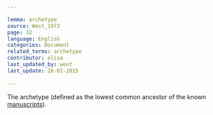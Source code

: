 ```yaml
---

lemma: archetype
source: West_1973
page: 32 
language: English
categories: Document
related_terms: archetype
contributor: elisa
last_updated_by: wout
last_update: 26-01-2015
        
---
```


The archetype (defined as the lowest common ancestor of the known [manuscripts](manuscript.html)).

